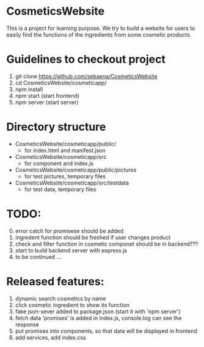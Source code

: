 # CosmeticsWebsite
This is a project for learning purpose.
We try to build a website for users to easily find the functions of the ingredients from some cosmetic products.

# Guidelines to checkout project
1.  git clone https://github.com/sebaena/CosmeticsWebsite
2.  cd CosmeticsWebsite/cosmeticapp/
3.  npm install
4.  npm start (start frontend)
5.  npm server (start server)

# Directory structure
- CosmeticsWebsite/cosmeticapp/public/
  - for index.html and manifest.json
- CosmeticsWebsite/cosmeticapp/src
  - for component and index.js
- CosmeticsWebsite/cosmeticapp/public/pictures
  - for test pictures, temporary files
- CosmeticsWebsite/cosmeticapp/src/testdata
  - for test data, temporary files

# TODO:
0. error catch for promisese should be added
1. ingredent function should be freshed if user changes product
2. check and filter function in cosmetic componet should be in backend???
3. start to build backend server with express.js
4. to be continued ...

# Released features:
1. dynamic search cosmetics by name
2. click cosmetic ingredient to show its function
3. fake json-sever added to package.json (start it with 'npm server')
4. fetch data 'promises' is added in index.js, console.log can see the response
5. put promises into components, so that data will be displayed in frontend
6. add services, add index.css